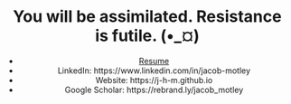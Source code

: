 <h1 align="center">You will be assimilated. Resistance is futile. (•_¤)</h1>

<!--
**j-h-m/j-h-m** is a ✨ _special_ ✨ repository because its `README.md` (this file) appears on your GitHub profile.

Here are some ideas to get you started:

- 🔭 I’m currently working on ...
- 🌱 I’m currently learning ...
- 👯 I’m looking to collaborate on ...
- 🤔 I’m looking for help with ...
- 💬 Ask me about ...
- 📫 How to reach me: ...
- 😄 Pronouns: ...
- ⚡ Fun fact: ...

flag1: Y2F0Yi5vcmcvfmVzci8=

TROGDOR!
-->

<ul align="center">
 <li> <a rel="nofollow noopener noreferrer" target="_blank" href="https://j-h-m.github.io/resume/current.pdf">Resume</a></li>
 <li>LinkedIn: https://www.linkedin.com/in/jacob-motley</li>
 <li>Website: https://j-h-m.github.io</li>
 <li>Google Scholar: https://rebrand.ly/jacob_motley</li>
</ul>
